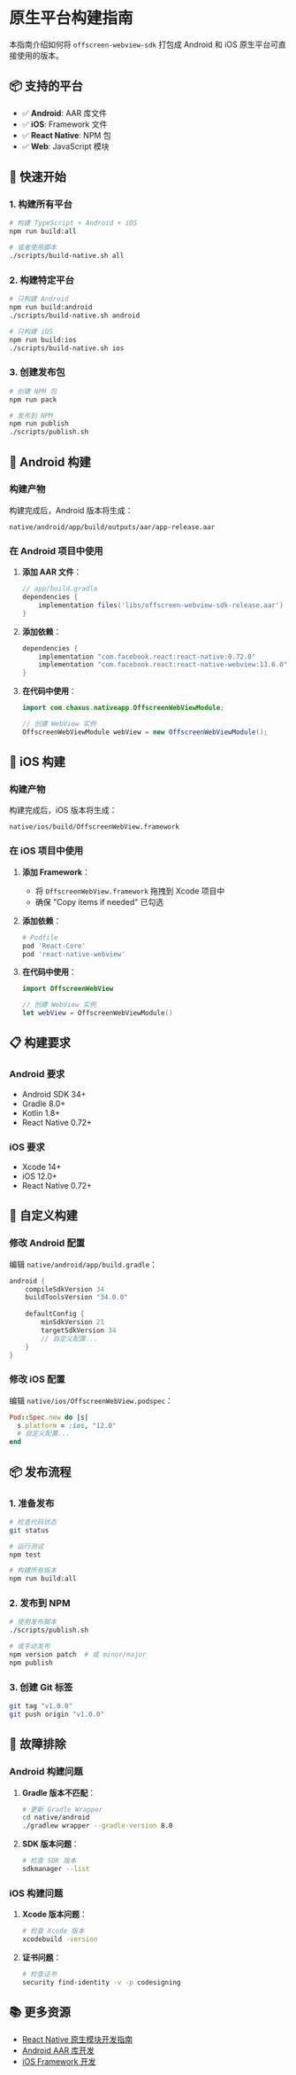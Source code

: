 # 原生平台构建指南

本指南介绍如何将 `offscreen-webview-sdk` 打包成 Android 和 iOS 原生平台可直接使用的版本。

## 📦 支持的平台

- ✅ **Android**: AAR 库文件
- ✅ **iOS**: Framework 文件
- ✅ **React Native**: NPM 包
- ✅ **Web**: JavaScript 模块

## 🚀 快速开始

### 1. 构建所有平台

```bash
# 构建 TypeScript + Android + iOS
npm run build:all

# 或者使用脚本
./scripts/build-native.sh all
```

### 2. 构建特定平台

```bash
# 只构建 Android
npm run build:android
./scripts/build-native.sh android

# 只构建 iOS
npm run build:ios
./scripts/build-native.sh ios
```

### 3. 创建发布包

```bash
# 创建 NPM 包
npm run pack

# 发布到 NPM
npm run publish
./scripts/publish.sh
```

## 🤖 Android 构建

### 构建产物

构建完成后，Android 版本将生成：

```
native/android/app/build/outputs/aar/app-release.aar
```

### 在 Android 项目中使用

1. **添加 AAR 文件**：
   ```gradle
   // app/build.gradle
   dependencies {
       implementation files('libs/offscreen-webview-sdk-release.aar')
   }
   ```

2. **添加依赖**：
   ```gradle
   dependencies {
       implementation "com.facebook.react:react-native:0.72.0"
       implementation "com.facebook.react:react-native-webview:13.6.0"
   }
   ```

3. **在代码中使用**：
   ```java
   import com.chaxus.nativeapp.OffscreenWebViewModule;
   
   // 创建 WebView 实例
   OffscreenWebViewModule webView = new OffscreenWebViewModule();
   ```

## 🍎 iOS 构建

### 构建产物

构建完成后，iOS 版本将生成：

```
native/ios/build/OffscreenWebView.framework
```

### 在 iOS 项目中使用

1. **添加 Framework**：
   - 将 `OffscreenWebView.framework` 拖拽到 Xcode 项目中
   - 确保 "Copy items if needed" 已勾选

2. **添加依赖**：
   ```ruby
   # Podfile
   pod 'React-Core'
   pod 'react-native-webview'
   ```

3. **在代码中使用**：
   ```swift
   import OffscreenWebView
   
   // 创建 WebView 实例
   let webView = OffscreenWebViewModule()
   ```

## 📋 构建要求

### Android 要求

- Android SDK 34+
- Gradle 8.0+
- Kotlin 1.8+
- React Native 0.72+

### iOS 要求

- Xcode 14+
- iOS 12.0+
- React Native 0.72+

## 🔧 自定义构建

### 修改 Android 配置

编辑 `native/android/app/build.gradle`：

```gradle
android {
    compileSdkVersion 34
    buildToolsVersion "34.0.0"
    
    defaultConfig {
        minSdkVersion 21
        targetSdkVersion 34
        // 自定义配置...
    }
}
```

### 修改 iOS 配置

编辑 `native/ios/OffscreenWebView.podspec`：

```ruby
Pod::Spec.new do |s|
  s.platform = :ios, "12.0"
  # 自定义配置...
end
```

## 📦 发布流程

### 1. 准备发布

```bash
# 检查代码状态
git status

# 运行测试
npm test

# 构建所有版本
npm run build:all
```

### 2. 发布到 NPM

```bash
# 使用发布脚本
./scripts/publish.sh

# 或手动发布
npm version patch  # 或 minor/major
npm publish
```

### 3. 创建 Git 标签

```bash
git tag "v1.0.0"
git push origin "v1.0.0"
```

## 🐛 故障排除

### Android 构建问题

1. **Gradle 版本不匹配**：
   ```bash
   # 更新 Gradle Wrapper
   cd native/android
   ./gradlew wrapper --gradle-version 8.0
   ```

2. **SDK 版本问题**：
   ```bash
   # 检查 SDK 版本
   sdkmanager --list
   ```

### iOS 构建问题

1. **Xcode 版本问题**：
   ```bash
   # 检查 Xcode 版本
   xcodebuild -version
   ```

2. **证书问题**：
   ```bash
   # 检查证书
   security find-identity -v -p codesigning
   ```

## 📚 更多资源

- [React Native 原生模块开发指南](https://reactnative.dev/docs/native-modules-intro)
- [Android AAR 库开发](https://developer.android.com/studio/projects/android-library)
- [iOS Framework 开发](https://developer.apple.com/library/archive/documentation/MacOSX/Conceptual/BPFrameworks/) 